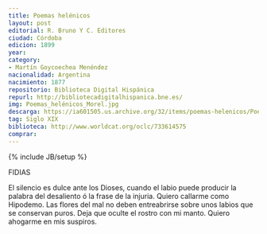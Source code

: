 ```yaml
---
title: Poemas helénicos
layout: post
editorial: R. Bruno Y C. Editores
ciudad: Córdoba
edicion: 1899
year: 
category: 
- Martín Goycoechea Menéndez
nacionalidad: Argentina
nacimiento: 1877
repositorio: Biblioteca Digital Hispánica
repurl: http://bibliotecadigitalhispanica.bne.es/
img: Poemas_helénicos_Morel.jpg
descarga: https://ia601505.us.archive.org/32/items/poemas-helenicos/Poemas%20hel%C3%A9nicos.pdf
tag: Siglo XIX
biblioteca: http://www.worldcat.org/oclc/733614575
comprar: 
---
```

{% include JB/setup %}

FIDIAS 
 
El silencio es dulce ante los Dioses, cuando el labio puede producir la palabra del desaliento ó la frase de la injuria. Quiero callarme como Hipodemo. Las flores del mal no deben entreabrirse sobre unos labios que se conservan puros. Deja que oculte el rostro con mi manto. Quiero ahogarme en mis suspiros.
